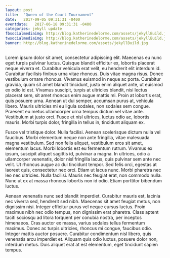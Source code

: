 ```yaml
---
layout: post
title:  "Queen of the Court Tournament"
date:   2017-09-05 09:31:31 -0400
eventdate:   2017-06-18 09:31:31 -0400
categories: jekyll update
fbsocialmediaimg: http://blog.katherinedelorme.com/assets/jekyllBuild.jpg
twsocialmediaimg: http://blog.katherinedelorme.com/assets/jekyllBuild.jpg
banner: http://blog.katherinedelorme.com/assets/jekyllBuild.jpg
---
```


Lorem ipsum dolor sit amet, consectetur adipiscing elit. Maecenas eu nunc eget turpis pulvinar luctus. Quisque blandit efficitur ex, lobortis placerat neque viverra et. Curabitur vehicula erat velit, eu hendrerit elit interdum id. Curabitur facilisis finibus urna vitae rhoncus. Duis vitae magna risus. Donec vestibulum ornare rhoncus. Vivamus euismod in neque ac porta. Curabitur gravida, quam sit amet blandit tincidunt, justo enim aliquet ante, ut euismod ex odio id est. Vivamus suscipit, turpis at ultricies blandit, nisi lectus placerat sem, sit amet rhoncus enim augue mattis mi. Proin at lobortis erat, quis posuere urna. Aenean ut dui semper, accumsan purus at, vehicula libero. Mauris ultricies mi eu ligula sodales, non sodales sem congue. Praesent eu metus ullamcorper urna tempus dictum vel vitae ante. Vestibulum at justo orci. Fusce et nisl ultrices, luctus odio ac, lobortis mauris. Morbi turpis dolor, fringilla in tellus in, tincidunt aliquam ex.

Fusce vel tristique dolor. Nulla facilisi. Aenean scelerisque dictum nulla vel faucibus. Morbi elementum neque non ante fringilla, vitae malesuada magna vestibulum. Sed non felis aliquet, vestibulum eros sit amet, elementum lacus. Morbi lobortis est eu fermentum rutrum. Vivamus ex ipsum, suscipit aliquet sagittis id, pulvinar a magna. In ultrices, odio a ullamcorper venenatis, dolor nisl fringilla lacus, quis pulvinar sem ante nec velit. Ut rhoncus augue ac dui tincidunt tempor. Sed felis orci, egestas at laoreet quis, consectetur nec orci. Etiam ut lacus nunc. Morbi pharetra nec leo nec ultricies. Nulla facilisi. Mauris nec feugiat erat, non commodo nulla. Nunc ut ex at massa rhoncus lobortis non id odio. Etiam porttitor bibendum luctus.

Aenean venenatis nunc sed blandit imperdiet. Curabitur mauris est, lacinia nec viverra sed, hendrerit sed nibh. Maecenas sit amet feugiat metus, non dignissim nisi. Integer efficitur purus vel neque cursus luctus. Proin maximus nibh nec odio tempus, non dignissim erat pharetra. Class aptent taciti sociosqu ad litora torquent per conubia nostra, per inceptos himenaeos. Cras auctor ex massa, varius sodales tellus fermentum maximus. Donec ac turpis ultricies, rhoncus mi congue, faucibus odio. Integer mattis auctor posuere. Curabitur condimentum nisl libero, quis venenatis arcu imperdiet et. Aliquam quis odio luctus, posuere dolor non, interdum metus. Duis aliquet erat at est elementum, eget tincidunt sapien tempus.
